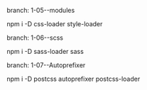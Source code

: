 branch: 1-05--modules 

npm i -D css-loader style-loader

branch: 1-06--scss 

npm i -D sass-loader sass

branch: 1-07--Autoprefixer

npm i -D postcss autoprefixer postcss-loader